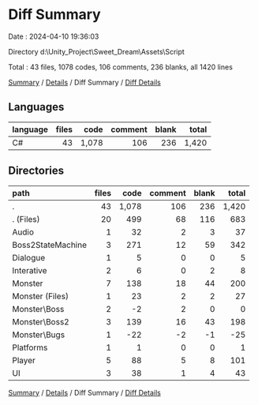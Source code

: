 # Diff Summary

Date : 2024-04-10 19:36:03

Directory d:\\Unity_Project\\Sweet_Dream\\Assets\\Script

Total : 43 files,  1078 codes, 106 comments, 236 blanks, all 1420 lines

[Summary](results.md) / [Details](details.md) / Diff Summary / [Diff Details](diff-details.md)

## Languages
| language | files | code | comment | blank | total |
| :--- | ---: | ---: | ---: | ---: | ---: |
| C# | 43 | 1,078 | 106 | 236 | 1,420 |

## Directories
| path | files | code | comment | blank | total |
| :--- | ---: | ---: | ---: | ---: | ---: |
| . | 43 | 1,078 | 106 | 236 | 1,420 |
| . (Files) | 20 | 499 | 68 | 116 | 683 |
| Audio | 1 | 32 | 2 | 3 | 37 |
| Boss2StateMachine | 3 | 271 | 12 | 59 | 342 |
| Dialogue | 1 | 5 | 0 | 0 | 5 |
| Interative | 2 | 6 | 0 | 2 | 8 |
| Monster | 7 | 138 | 18 | 44 | 200 |
| Monster (Files) | 1 | 23 | 2 | 2 | 27 |
| Monster\\Boss | 2 | -2 | 2 | 0 | 0 |
| Monster\\Boss2 | 3 | 139 | 16 | 43 | 198 |
| Monster\\Bugs | 1 | -22 | -2 | -1 | -25 |
| Platforms | 1 | 1 | 0 | 0 | 1 |
| Player | 5 | 88 | 5 | 8 | 101 |
| UI | 3 | 38 | 1 | 4 | 43 |

[Summary](results.md) / [Details](details.md) / Diff Summary / [Diff Details](diff-details.md)